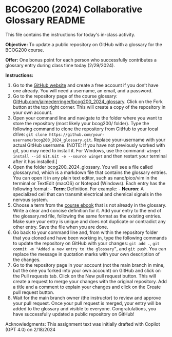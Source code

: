 # BCOG200 (2024) Collaborative Glossary README

This file contains the instructions for today's in-class activity.

**Objective:** To update a public repository on GitHub with a glossary for the BCOG200 course.

**Offer:** One bonus point for each person who successfully contributes a glossary entry during class time today (2/29/2024).

**Instructions:**
1. Go to the [GitHub website](https://github.com/) and create a free account if you don’t have one already. You will need a username, an email, and a password. 
2. Go to the repository page of the course glossary: [GitHub.com/jaimederringer/bcog200_2024_glossary](https://github.com/jaimederringer/bcog200_2024_glossary). Click on the Fork button at the top right corner. This will create a copy of the repository in your own account. 
3. Open your command line and navigate to the folder where you want to store the repository (most likely your bcog200/ folder). Type the following command to clone the repository from GitHub to your local drive: `git clone https://github.com/your-username/bcog200_2024_glossary.git`. Replace your-username with your actual GitHub username. [NOTE: If you have not previously worked with git, you may need to install it. For Windows, use the command: `winget install --id Git.Git -e --source winget` and then restart your terminal after it has installed.]
4. Open the folder bcog200_2024_glossary. You will see a file called glossary.md, which is a markdown file that contains the glossary entries. You can open it in any plain text editor, such as nano/pico/vim in the terminal or TextEdit (macOS) or Notepad (Windows). Each entry has the following format: - **Term**: Definition. For example: - **Neuron**: A specialized cell that can transmit electrical and chemical signals in the nervous system. 
5. Choose a term from the [course ebook](https://github.com/jonwillits/python_for_bcs/blob/master/ebook/book_contents.md) that is not already in the glossary. Write a clear and concise definition for it. Add your entry to the end of the glossary.md file, following the same format as the existing entries. Make sure your entry is unique and does not duplicate or contradict any other entry. Save the file when you are done. 
6. Go back to your command line and, from within the repository folder that you cloned and have been working in, type the following commands to update the repository on GitHub with your changes: `git add .`, `git commit -m "Added a new entry to the glossary”`, and `git push`. You can replace the message in quotation marks with your own description of the changes. 
7. Go to the repository page in your account (not the main branch in mine, but the one you forked into your own account) on GitHub and click on the Pull requests tab. Click on the New pull request button. This will create a request to merge your changes with the original repository. Add a title and a comment to explain your changes and click on the Create pull request button. 
8. Wait for the main branch owner (the instructor) to review and approve your pull request. Once your pull request is merged, your entry will be added to the glossary and visible to everyone. Congratulations, you have successfully updated a public repository on GitHub! 

Acknowledgments: This assignment text was initially drafted with Copilot (GPT 4.0) on 2/18/2024
